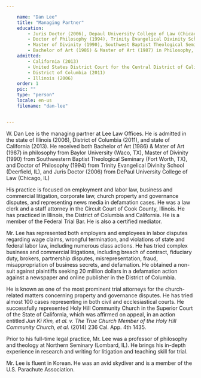 ```yaml
---

    name: "Dan Lee"
    title: "Managing Partner"
    education:
        - Juris Doctor (2006), Depaul University College of Law (Chicago, IL)
        - Doctor of Philosophy (1994), Trinity Evangelical Divinity School (Deerfield, IL)
        - Master of Divinity (1990), Southwest Baptist Theological Seminary (Fort Worth, TX)
        - Bachelor of Art (1986) & Master of Art (1987) in Philosophy, Baylor University (Waco, TX)
    admitted:
        - California (2013)
        - United States District Court for the Central District of California
        - District of Columbia (2011)
        - Illinois (2006)
    order: 1
    pic: ""
    type: "person"
    locale: en-us
    filename: "dan-lee"


---
```


W. Dan Lee is the managing partner at Lee Law Offices.  He is admitted in the state of Illinois (2006), District of Columbia (2011), and state of California (2013).  He received both Bachelor of Art (1986) & Mater of Art (1987) in philosophy from Baylor University (Waco, TX), Master of Divinity (1990) from Southwestern Baptist Theological Seminary (Fort Worth, TX), and Doctor of Philosophy (1994) from Trinity Evangelical Divinity School (Deerfield, IL), and Juris Doctor (2006) from DePaul University College of Law (Chicago, IL)

His practice is focused on employment and labor law, business and commercial litigation, corporate law, church property and governance disputes, and representing news media in defamation cases.  He was a law clerk and a staff attorney in the Circuit Court of Cook County, Illinois.  He has practiced in Illinois, the District of Columbia and California. He is a member of the Federal Trial Bar.  He is also a certified mediator. 

Mr. Lee has represented both employers and employees in labor disputes regarding wage claims, wrongful termination, and violations of state and federal labor law, including numerous class actions. He has tried complex business and commercial litigations, including breach of contract, fiduciary duty, brokers, partnership disputes, misrepresentation, fraud, misappropriation of business secrets, and defamation. He obtained a non-suit against plaintiffs seeking 20 million dollars in a defamation action against a newspaper and online publisher in the District of Columbia.

He is known as one of the most prominent trial attorneys for the church-related matters concerning property and governance disputes. He has tried almost 100 cases representing in both civil and ecclesiastical courts. He successfully represented Holy Hill Community Church in the Superior Court of the State of California, which was affirmed on appeal, in an action entitled *Jun Ki Kim, et al. v. The True Church Member of the Holy Hill Community Church, et al.* (2014) 236 Cal. App. 4th 1435.  

Prior to his full-time legal practice, Mr. Lee was a professor of philosophy and theology at Northern Seminary (Lombard, IL).  He brings his in-depth experience in research and writing for litigation and teaching skill for trial.  

Mr. Lee is fluent in Korean.  He was an avid skydiver and is a member of the U.S. Parachute Association. 
